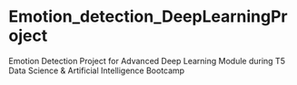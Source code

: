 # Emotion_detection_DeepLearningProject
 Emotion Detection Project for Advanced Deep Learning Module during T5 Data Science & Artificial Intelligence Bootcamp
